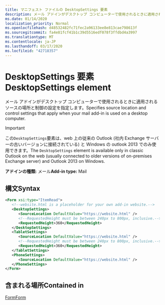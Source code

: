 ```yaml
---
title: マニフェスト ファイルの DesktopSettings 要素
description: メール アドインがデスクトップ コンピューターで使用されるときに適用されるソースの場所と制御の設定を指定します。
ms.date: 01/14/2020
localization_priority: Normal
ms.openlocfilehash: d48532482fc71fec2a96133ee8e813cae798613f
ms.sourcegitcommit: fa4e81fcf41b1c39d5516edf078f3ffdbd4a3997
ms.translationtype: MT
ms.contentlocale: ja-JP
ms.lasthandoff: 03/17/2020
ms.locfileid: "42718357"
---
```

# <a name="desktopsettings-element"></a><span data-ttu-id="67fbb-103">DesktopSettings 要素</span><span class="sxs-lookup"><span data-stu-id="67fbb-103">DesktopSettings element</span></span>

<span data-ttu-id="67fbb-104">メール アドインがデスクトップ コンピューターで使用されるときに適用されるソースの場所と制御の設定を指定します。</span><span class="sxs-lookup"><span data-stu-id="67fbb-104">Specifies source location and control settings that apply when your mail add-in is used on a desktop computer.</span></span>

> [!IMPORTANT]
> <span data-ttu-id="67fbb-105">この`DesktopSettings`要素は、web 上の従来の Outlook (社内 Exchange サーバーの古いバージョンに接続されている) と Windows の outlook 2013 でのみ使用できます。</span><span class="sxs-lookup"><span data-stu-id="67fbb-105">The `DesktopSettings` element is available only in classic Outlook on the web (usually connected to older versions of on-premises Exchange server) and Outlook 2013 on Windows.</span></span>

<span data-ttu-id="67fbb-106">**アドインの種類:** メール</span><span class="sxs-lookup"><span data-stu-id="67fbb-106">**Add-in type:** Mail</span></span>

## <a name="syntax"></a><span data-ttu-id="67fbb-107">構文</span><span class="sxs-lookup"><span data-stu-id="67fbb-107">Syntax</span></span>

```XML
<Form xsi:type="ItemRead">
   <!--website.html is a placeholder for your own add-in website.-->
   <DesktopSettings>
      <SourceLocation DefaultValue="https://website.html" />
      <!--RequestedHeight must be between 240px to 800px, inclusive.-->
      <RequestedHeight>360</RequestedHeight>
   </DesktopSettings>
   <TabletSettings>
      <SourceLocation DefaultValue="https://website.html" />
      <!--RequestedHeight must be between 240px to 800px, inclusive.-->
      <RequestedHeight>360</RequestedHeight>
   </TabletSettings>
   <PhoneSettings>
      <SourceLocation DefaultValue="https://website.html" />
   </PhoneSettings>
</Form>
```

## <a name="contained-in"></a><span data-ttu-id="67fbb-108">含まれる場所</span><span class="sxs-lookup"><span data-stu-id="67fbb-108">Contained in</span></span>

[<span data-ttu-id="67fbb-109">Form</span><span class="sxs-lookup"><span data-stu-id="67fbb-109">Form</span></span>](form.md)
